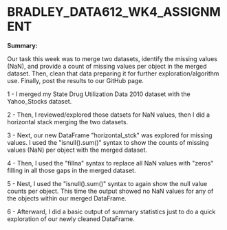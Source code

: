 # BRADLEY_DATA612_WK4_ASSIGNMENT
**Summary:**

Our task this week was to merge two datasets, identify the missing values (NaN), and provide a count of missing values per object in the merged dataset. Then, clean that data preparing it for further exploration/algorithm use. Finally, post the results to our GitHub page.

1 - I merged my State Drug Utilization Data 2010 dataset with the Yahoo_Stocks dataset.

2 - Then, I reviewed/explored those datsets for NaN values, then I did a horizontal stack merging the two datasets.

3 - Next, our new DataFrame "horizontal_stck" was explored for missing values. I used the "isnull().sum()" syntax to show the counts of missing values (NaN) per object with the merged dataset.

4 - Then, I used the "fillna" syntax to replace all NaN values with "zeros" filling in all those gaps in the merged dataset.

5 - Nest, I used the "isnull().sum()" syntax to again show the null value counts per object. This time the output showed no NaN values for any of the objects within our merged DataFrame. 

6 - Afterward, I did a basic output of summary statistics just to do a quick exploration of our newly cleaned DataFrame.
